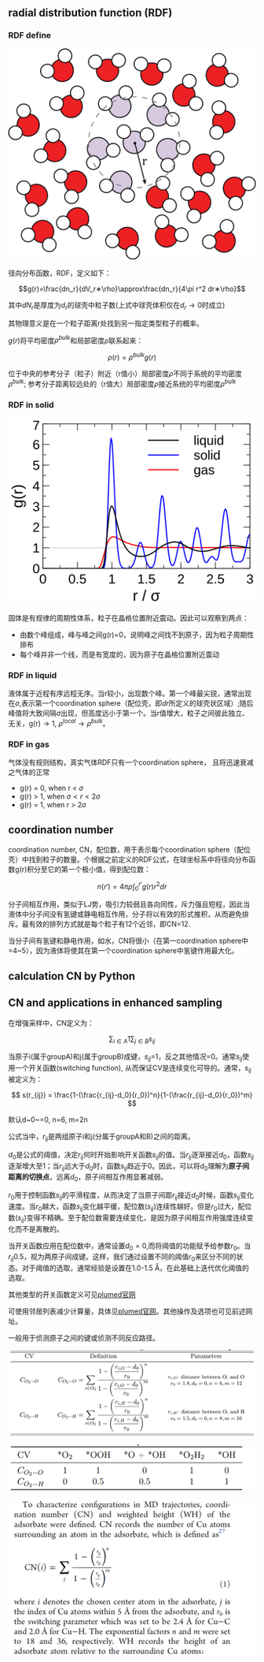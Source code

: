 ## radial distribution function (RDF)

### RDF define

![](image_1.14c83607.png)



径向分布函数，RDF，定义如下：

$$g(r)=\frac{dn_r}{dV_r∗\rho}\approx\frac{dn_r}{4\pi r^2 dr∗\rho}$$

其中$dN_r$是厚度为$d_r$的球壳中粒子数(上式中球壳体积仅在$d_r \rightarrow 0$时成立)

其物理意义是在一个粒子距离r处找到另一指定类型粒子的概率。

​$g(r)$​将平均密度​$\rho^{bulk}$​和局部密度​$\rho$​联系起来：

$$ \rho(r) = \rho^{bulk}g(r)  $$

位于中央的参考分子（粒子）附近（r值小）局部密度​$\rho$​不同于系统的平均密度​$\rho^{bulk}$​; 参考分子距离较远处的（r值大）局部密度​$\rho$​接近系统的平均密度​$\rho^{bulk}$​

### RDF in solid

![](image_2.d60e2754.png)

固体是有规律的周期性体系，粒子在晶格位置附近震动。因此可以观察到两点：

- 由数个峰组成，峰与峰之间g(r)=0，说明峰之间找不到原子，因为粒子周期性排布
- 每个峰并非一个线，而是有宽度的，因为原子在晶格位置附近震动

### RDF in liquid

液体属于近程有序远程无序。当r较小，出现数个峰。第一个峰最尖锐，通常出现在​​​​$\sigma$​​​​,表示第一个coordination sphere（配位壳，即​​​​$dr$​​​​所定义的球壳状区域）;随后峰值将大致间隔​​​​$\sigma$​​​​出现，但高度远小于第一个。当r值增大，粒子之间彼此独立、无关，g(r)​​​$\rightarrow 1$​​​, ​​$\rho^{local}\rightarrow\rho^{bulk}$​​。

### RDF in gas

气体没有规则结构，真实气体RDF只有一个coordination sphere， 且将迅速衰减之气体的正常<!--[if mathML]><mml:math xmlns:mml="http://www.w3.org/1998/Math/MathML"><mml:msup><mml:mi>𝜌</mml:mi><mml:mrow><mml:mi>b</mml:mi><mml:mi>u</mml:mi><mml:mi>l</mml:mi><mml:mi>k</mml:mi></mml:mrow></mml:msup></mml:math><![endif]-->​​

- g(r) = 0, when r < $\sigma$
- g(r) > 1, when $\sigma < r < 2\sigma$
- g(r) = 1, when r > 2$\sigma$



## coordination number

coordination number, CN，配位数，用于表示每个coordination sphere（配位壳）中找到粒子的数量。个根据之前定义的RDF公式，在球坐标系中将径向分布函数g(r)积分至它的第一个极小值，得到配位数：

$$ n(r') = 4\pi\rho\int_0^{r'} g(r)r^2dr  $$

分子间相互作用，类似于LJ势，吸引力较弱且各向同性，斥力强且短程，因此当液体中分子间没有氢键或静电相互作用，分子将以有效的形式推积，从而避免排斥。最有效的排列方式就是每个粒子有12个近邻，即CN=12.

当分子间有氢键和静电作用，如水，CN将很小（在第一coordination sphere中=4~5），因为液体将使其在第一个coordination sphere中氢键作用最大化。



## calculation CN by Python



## CN and applications in enhanced sampling

在增强采样中，CN定义为：

$$ \sum_{i \in A}1\sum_{j \in B} s_{ij} ​ $$

当原子i(属于groupA)和j(属于groupB)成键，​$s_{ij}$​=1，反之其他情况\=0。通常​$s_{ij}$​使用一个开关函数(switching function), 从而保证CV是连续变化可导的。通常，​$s_{ij}$​被定义为：

$$ s(r_{ij}) = \frac{1-(\frac{r_{ij}-d_0}{r_0})^n}{1-(\frac{r_{ij}-d_0}{r_0})^m}  $$

默认d~0~=0, n=6, m=2n

公式当中，​$r_{ij}$是两组原子i和j(分属于groupA和B)之间的距离。

$d_0$是公式的阈值，决定$r_{ij}$何时开始影响开关函数$s_{ij}$的值。当$r_{ij}$逐渐接近$d_0$，函数$s_{ij}$逐渐增大至1；当$r_{ij}$远大于$d_0$时，函数$s_{ij}$趋近于0。因此，可以将$d_0$理解为**原子间距离的切换点**，远离$d_0$，原子间相互作用显著减弱。

​$r_0$​用于控制函数​$s_{ij}$​的平滑程度，从而决定了当原子间距​$r_{ij}$​接近​$d_0$​时候，函数​$s_{ij}$​变化速度。当​$r_0$​越大，函数​$s_{ij}$​变化越平缓，配位数(​$s_{ij}$​)连续性越好。但是​$r_0$​过大，配位数(​$s_{ij}$​)变得不精确。至于配位数需要连续变化，是因为原子间相互作用强度连续变化而不是离散的。

当开关函数应用在配位数中，通常设置​​$d_0=0$​​,而将阈值的功能赋予给参数​​$r_0$​​。当​​$r_{ij}0.5$​​，视为两原子间成键。这样，我们通过设置不同的阈值​​$r_0$​​来区分不同的状态。对于阈值的选取，通常经验是设置在1.0-1.5 Å，在此基础上迭代优化阈值的选取。

其他类型的开关函数定义可见[plumed官网](https://www.plumed.org/doc-v2.7/user-doc/html/switchingfunction.html)

可使用邻居列表减少计算量，具体见[plumed官网](https://www.plumed.org/doc-v2.7/user-doc/html/_c_o_o_r_d_i_n_a_t_i_o_n.html)。其他操作及选项也可见前述网址。

一般用于侦测原子之间的键或侦测不同反应路径。

![](image_3.3d6f2d89.png)

![](image_4.aa4df3e9.png)



![](image_5.f9ba7c69.png)




